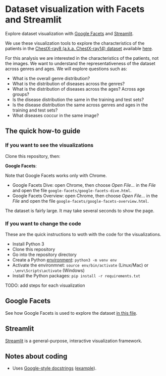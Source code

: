 # Dataset visualization with Facets and Streamlit

Explore dataset visualization with [Google Facets](./google-facets/google-facets.md) and
[Streamlit](#streamlit).

We use these visualization tools to explore the characteristics of the patients in the
[ChestX-ray8 (a.k.a. ChestX-ray14) dataset](https://arxiv.org/abs/1705.02315) available
[here](https://nihcc.app.box.com/v/ChestXray-NIHCC).

For this analysis we are interested in the characteristics of the patients, not the images. We want
to understand the representativeness of the dataset across genres and ages. We will explore
questions such as:

- What is the overall genre distribution?
- What is the distribution of diseases across the genres?
- What is the distribution of diseases across the ages? Across age groups?
- Is the disease distribution the same in the training and test sets?
- Is the disease distribution the same across genres and ages in the training and test sets?
- What diseases coccur in the same image?

## The quick how-to guide

### If you want to see the visualizations

Clone this repository, then:

**Google Facets**:

Note that Google Facets works only with Chrome.

- Google Facets Dive: open Chrome, then choose _Open File..._ in the _File_ and open the file
    `google-facets/google-facets-dive.html`.
- Google Facets Overview: open Chrome, then choose _Open File..._ in the _File_ and open the file
    `google-facets/google-facets-overview.html`.

The dataset is fairly large. It may take several seconds to show the page.

### If you want to change the code

These are the quick instructions to woth with the code for the visualizations.

- Install Python 3
- Clone this repository
- Go into the repository directory
- Create a Python [environment](https://packaging.python.org/guides/installing-using-pip-and-virtual-environments/#creating-a-virtual-environment):
  `python3 -m venv env`
- Activate the environmnet: `source env/bin/activate` (Linux/Mac) or `.\env\Scripts\activate` (Windows)
- Install the Python packages: `pip install -r requirements.txt`

TODO: add steps for each visualization

## Google Facets

See how Google Facets is used to explore the dataset [in this file](./google-facets/google-facets.md).

## Streamlit

[Streamlit](https://www.streamlit.io/) is a general-purpose, interactive visualization framework.

## Notes about coding

- Uses [Google-style docstrings](https://google.github.io/styleguide/pyguide.html#38-comments-and-docstrings)
  ([example](https://sphinxcontrib-napoleon.readthedocs.io/en/latest/example_google.html)).
